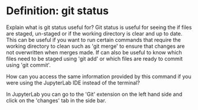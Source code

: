 # Definition: git status

Explain what is git status useful for?
Git status is useful for seeing the if files are staged, un-staged or if the working directory is clear and up to date. This can be useful if you want to run certain commands that require the working directory to clean such as 'git merge' to ensure that changes are not overwritten when merges made. If can also be useful to know which files need to be staged using 'git add' or which files are ready to commit using 'git commit'.

How can you access the same information provided by this command if you were using the JupyterLab IDE instead of the terminal?

In JupyterLab you can go to the 'Git' extension on the left hand side and click on the 'changes' tab in the side bar. 